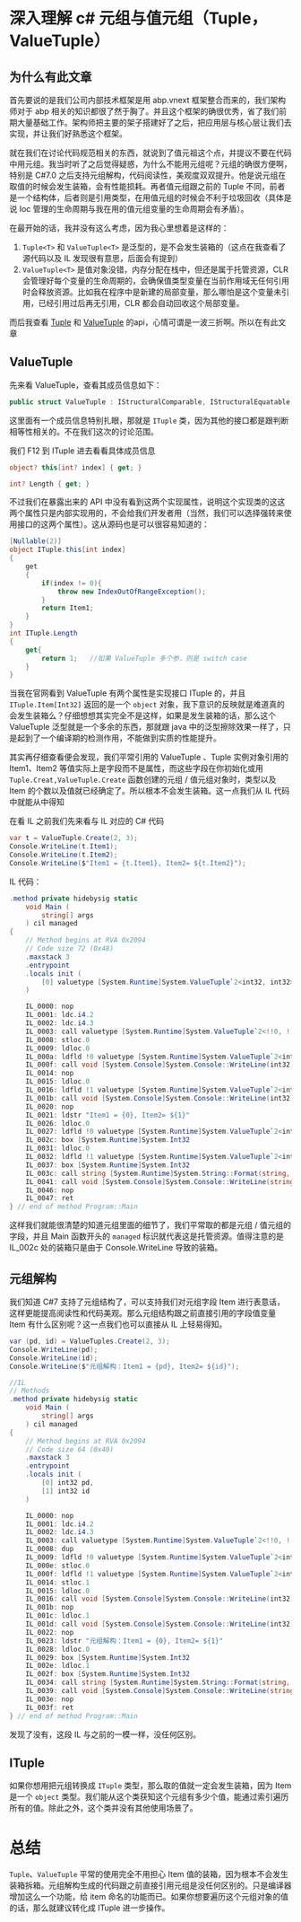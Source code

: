 # ﻿深入理解 c# 元组与值元组（Tuple，ValueTuple）

## 为什么有此文章

首先要说的是我们公司内部技术框架是用 abp.vnext 框架整合而来的，我们架构师对于 abp 相关的知识都很了然于胸了。并且这个框架的确很优秀，省了我们前期大量基础工作。架构师把主要的架子搭建好了之后，把应用层与核心层让我们去实现，并让我们好熟悉这个框架。

就在我们在讨论代码规范相关的东西，就说到了值元祖这个点，并提议不要在代码中用元组。我当时听了之后觉得疑惑，为什么不能用元组呢？元组的确很方便啊，特别是 C#7.0 之后支持元组解构，代码阅读性，美观度双双提升。他是说元组在取值的时候会发生装箱，会有性能损耗。再者值元组跟之前的 Tuple 不同，前者是一个结构体，后者则是引用类型，在用值元组的时候会不利于垃圾回收（具体是说 Ioc 管理的生命周期与我在用的值元组变量的生命周期会有矛盾）。

在最开始的话，我并没有这么考虑，因为我心里想着是这样的：

1. `Tuple<T>` 和 `ValueTuple<T>` 是泛型的，是不会发生装箱的（这点在我查看了源代码以及 IL 发现很有意思，后面会有提到）
2. `ValueTuple<T>` 是值对象没错，内存分配在栈中，但还是属于托管资源，CLR 会管理好每个变量的生命周期的，会确保值类型变量在当前作用域无任何引用时会释放资源。比如我在程序中是新建的局部变量，那么哪怕是这个变量未引用，已经引用过后再无引用，CLR 都会自动回收这个局部变量。

而后我查看 [Tuple](https://docs.microsoft.com/en-us/dotnet/api/system.tuple?view=netcore-3.0) 和 [ValueTuple](https://docs.microsoft.com/en-us/dotnet/api/system.valuetuple?view=netcore-3.0) 的api，心情可谓是一波三折啊。所以在有此文章

## ValueTuple

先来看 ValueTuple，查看其成员信息如下：

```c#
public struct ValueTuple : IStructuralComparable, IStructuralEquatable, IComparable, IComparable<ValueTuple>, IEquatable<ValueTuple>, ITuple
```

这里面有一个成员信息特别扎眼，那就是 `ITuple` 类，因为其他的接口都是跟判断相等性相关的。不在我们这次的讨论范围。

我们 F12 到 ITuple 进去看看具体成员信息

```c#
object? this[int? index] { get; }

int? Length { get; }
```

不过我们在暴露出来的 API 中没有看到这两个实现属性，说明这个实现类的这这两个属性只是内部实现用的，不会给我们开发者用（当然，我们可以选择强转来使用接口的这两个属性）。这从源码也是可以很容易知道的：

```c#
[Nullable(2)]
object ITuple.this[int index]
{
	get
    {
        if(index != 0){
            throw new IndexOutOfRangeException();
        }
        return Item1;
    }
}
int ITuple.Length
{
    get{
		return 1;	//如果 ValueTuple 多个参，则是 switch case
    }
}
```

当我在官网看到 ValueTuple 有两个属性是实现接口 ITuple 的，并且 `ITuple.Item[Int32]` 返回的是一个 `object` 对象，我下意识的反映就是难道真的会发生装箱么？仔细想想其实完全不是这样，如果是发生装箱的话，那么这个 ValueTuple 泛型就是一个多余的东西，那就跟 java 中的泛型擦除效果一样了，只是起到了一个编译期的检测作用，不能做到实质的性能提升。

其实再仔细查看便会发现，我们平常引用的 ValueTuple 、Tuple 实例对象引用的 Item1、Item2 等值实际上是字段而不是属性，而这些字段在你初始化或用 `Tuple.Creat,ValueTuple.Create` 函数创建的元组 / 值元组对象时，类型以及 Item 的个数以及值就已经确定了。所以根本不会发生装箱。这一点我们从 IL 代码中就能从中得知

在看 IL 之前我们先来看与 IL 对应的 C# 代码

```c#
var t = ValueTuple.Create(2, 3);
Console.WriteLine(t.Item1);
Console.WriteLine(t.Item2);
Console.WriteLine($"Item1 = {t.Item1}, Item2= ${t.Item2}");
```

IL 代码：

```c#
.method private hidebysig static 
    void Main (
        string[] args
    ) cil managed 
{
    // Method begins at RVA 0x2094
    // Code size 72 (0x48)
    .maxstack 3
    .entrypoint
    .locals init (
        [0] valuetype [System.Runtime]System.ValueTuple`2<int32, int32> t
    )

    IL_0000: nop
    IL_0001: ldc.i4.2
    IL_0002: ldc.i4.3
    IL_0003: call valuetype [System.Runtime]System.ValueTuple`2<!!0, !!1> [System.Runtime]System.ValueTuple::Create<int32, int32>(!!0, !!1)
    IL_0008: stloc.0
    IL_0009: ldloc.0
    IL_000a: ldfld !0 valuetype [System.Runtime]System.ValueTuple`2<int32, int32>::Item1
    IL_000f: call void [System.Console]System.Console::WriteLine(int32)
    IL_0014: nop
    IL_0015: ldloc.0
    IL_0016: ldfld !1 valuetype [System.Runtime]System.ValueTuple`2<int32, int32>::Item2
    IL_001b: call void [System.Console]System.Console::WriteLine(int32)
    IL_0020: nop
    IL_0021: ldstr "Item1 = {0}, Item2= ${1}"
    IL_0026: ldloc.0
    IL_0027: ldfld !0 valuetype [System.Runtime]System.ValueTuple`2<int32, int32>::Item1
    IL_002c: box [System.Runtime]System.Int32
    IL_0031: ldloc.0
    IL_0032: ldfld !1 valuetype [System.Runtime]System.ValueTuple`2<int32, int32>::Item2
    IL_0037: box [System.Runtime]System.Int32
    IL_003c: call string [System.Runtime]System.String::Format(string, object, object)
    IL_0041: call void [System.Console]System.Console::WriteLine(string)
    IL_0046: nop
    IL_0047: ret
} // end of method Program::Main
```

这样我们就能很清楚的知道元组里面的细节了，我们平常取的都是元组 / 值元组的字段，并且 Main 函数开头的 `managed` 标识就代表这是托管资源。值得注意的是 IL_002c 处的装箱只是由于 Console.WriteLine 导致的装箱。

## 元组解构

我们知道 C#7 支持了元组结构了，可以支持我们对元组字段 Item 进行表意话，这样更能提高阅读性和代码美观。那么元组结构跟之前直接引用的字段值变量 Item 有什么区别呢？这一点我们也可以直接从 IL 上轻易得知。

```c#
var (pd, id) = ValueTuples.Create(2, 3);
Console.WriteLine(pd);
Console.WriteLine(id);
Console.WriteLine($"元组解构：Item1 = {pd}, Item2= ${id}");

//IL
// Methods
.method private hidebysig static 
    void Main (
        string[] args
    ) cil managed 
{
    // Method begins at RVA 0x2094
    // Code size 64 (0x40)
    .maxstack 3
    .entrypoint
    .locals init (
        [0] int32 pd,
        [1] int32 id
    )

    IL_0000: nop
    IL_0001: ldc.i4.2
    IL_0002: ldc.i4.3
    IL_0003: call valuetype [System.Runtime]System.ValueTuple`2<!!0, !!0> CSharpGuide.LanguageVersions._7._0.ValueTuples::Create<int32>(!!0, !!0)
    IL_0008: dup
    IL_0009: ldfld !0 valuetype [System.Runtime]System.ValueTuple`2<int32, int32>::Item1
    IL_000e: stloc.0
    IL_000f: ldfld !1 valuetype [System.Runtime]System.ValueTuple`2<int32, int32>::Item2
    IL_0014: stloc.1
    IL_0015: ldloc.0
    IL_0016: call void [System.Console]System.Console::WriteLine(int32)
    IL_001b: nop
    IL_001c: ldloc.1
    IL_001d: call void [System.Console]System.Console::WriteLine(int32)
    IL_0022: nop
    IL_0023: ldstr "元组解构：Item1 = {0}, Item2= ${1}"
    IL_0028: ldloc.0
    IL_0029: box [System.Runtime]System.Int32
    IL_002e: ldloc.1
    IL_002f: box [System.Runtime]System.Int32
    IL_0034: call string [System.Runtime]System.String::Format(string, object, object)
    IL_0039: call void [System.Console]System.Console::WriteLine(string)
    IL_003e: nop
    IL_003f: ret
} // end of method Program::Main
```

发现了没有，这段 IL 与之前的一模一样，没任何区别。

## ITuple

如果你想用把元组转换成 `ITuple` 类型，那么取的值就一定会发生装箱，因为 Item 是一个 `object` 类型。我们能从这个类获知这个元组有多少个值，能通过索引遍历所有的值。除此之外，这个类并没有其他使用场景了。

# 总结

`Tuple`、`ValueTuple` 平常的使用完全不用担心 Item 值的装箱，因为根本不会发生装箱拆箱。元组解构生成的代码跟之前直接引用元组是没任何区别的。只是编译器增加这么一个功能，给 item 命名的功能而已。如果你想要遍历这个元组对象的值的话，那么就建议转化成 ITuple 进一步操作。